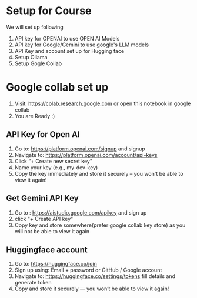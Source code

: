 # Setup for Course
We will set up following 
1. API key for OPENAI to use OPEN AI Models
2. API key for Google/Gemini to use google's LLM models
3. API Key and account set up for Hugging face
4. Setup Ollama
5. Setup Gogle Collab

# Google collab set up
1. Visit: https://colab.research.google.com or open this notebook in google collab
2. You are Ready :)

## API Key for Open AI
1. Go to: https://platform.openai.com/signup and signup
2. Navigate to: https://platform.openai.com/account/api-keys
3. Click “+ Create new secret key”
4. Name your key (e.g., my-dev-key)
5. Copy the key immediately and store it securely – you won't be able to view it again!

## Get Gemini API Key
1. Go to : https://aistudio.google.com/apikey and sign up
2. click "+ Create API key"
3. Copy key and store somewhere(prefer google collab key store) as you will not be able to view it again

## Huggingface account
1. Go to: https://huggingface.co/join
2. Sign up using:
     Email + password or GitHub / Google account
3. Navigate to: https://huggingface.co/settings/tokens fill details and generate token
4. Copy and store it securely — you won’t be able to view it again! 

